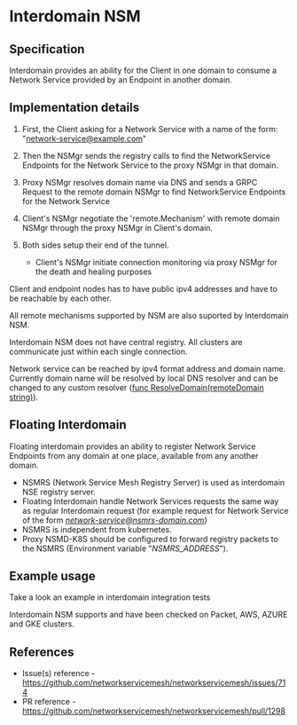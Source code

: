 Interdomain NSM
============================

Specification
-------------

Interdomain provides an ability for the Client in one domain to consume a Network Service provided by an Endpoint in another domain.

Implementation details
---------------------------------

1. First, the Client asking for a Network Service with a name of the form: "network-service@example.com"

2. Then the NSMgr sends the registry calls to find the NetworkService Endpoints for the Network Service to the proxy NSMgr in that domain.

3. Proxy NSMgr resolves domain name via DNS and sends a GRPC Request to the remote domain NSMgr to find NetworkService Endpoints for the Network Service

4. Client's NSMgr negotiate the 'remote.Mechanism' with remote domain NSMgr through the proxy NSMgr in Client's domain.

5. Both sides setup their end of the tunnel.
    *  Client's NSMgr initiate connection monitoring via proxy NSMgr for the death and healing purposes

Client and endpoint nodes has to have public ipv4 addresses and have to be reachable by each other.

All remote mechanisms supported by NSM are also suported by Interdomain NSM.

Interdomain NSM does not have central registry. All clusters are communicate just within each single connection.

Network service can be reached by ipv4 format address and domain name. Currently domain name will be resolved by local DNS resolver and can be changed to any custom resolver ([func ResolveDomain(remoteDomain string)](../../k8s/pkg/utils/interdomainutils.go)).

Floating Interdomain
------------------------

Floating interdomain provides an ability to register Network Service Endpoints from any domain at one place, available from any another domain.

* NSMRS (Network Service Mesh Registry Server) is used as interdomain NSE registry server. 
* Floating Interdomain handle Network Services requests the same way as regular Interdomain request (for example request for Network Service of the form *network-service@nsmrs-domain.com*)
* NSMRS is independent from kubernetes.
* Proxy NSMD-K8S should be configured to forward registry packets to the NSMRS (Environment variable "*NSMRS_ADDRESS*").

Example usage
------------------------

Take a look an example in interdomain integration tests

Interdomain NSM supports and have been checked on Packet, AWS, AZURE and GKE clusters. 

References
----------

* Issue(s) reference - https://github.com/networkservicemesh/networkservicemesh/issues/714
* PR reference - https://github.com/networkservicemesh/networkservicemesh/pull/1298